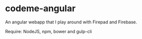 # codeme-angular
An angular webapp that I play around with Firepad and Firebase.

Require: NodeJS, npm, bower and gulp-cli
